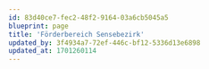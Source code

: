 ```yaml
---
id: 83d40ce7-fec2-48f2-9164-03a6cb5045a5
blueprint: page
title: 'Förderbereich Sensebezirk'
updated_by: 3f4934a7-72ef-446c-bf12-5336d13e6898
updated_at: 1701260114
---
```

